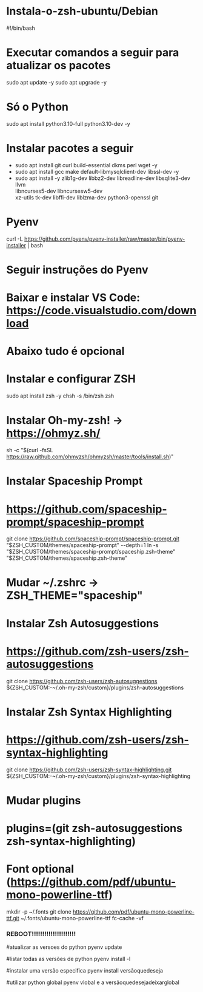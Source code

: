 # Instala-o-zsh-ubuntu/Debian

#!/bin/bash

# Executar comandos a seguir para atualizar os pacotes
sudo apt update -y
sudo apt upgrade -y

# Só o Python
sudo apt install python3.10-full python3.10-dev -y

# Instalar pacotes a seguir
- sudo apt install git curl build-essential dkms perl wget -y
- sudo apt install gcc make default-libmysqlclient-dev libssl-dev -y
- sudo apt install -y zlib1g-dev libbz2-dev libreadline-dev libsqlite3-dev llvm \
  libncurses5-dev libncursesw5-dev \
  xz-utils tk-dev libffi-dev liblzma-dev python3-openssl git
  
# Pyenv
curl -L https://github.com/pyenv/pyenv-installer/raw/master/bin/pyenv-installer | bash
# Seguir instruções do Pyenv

# Baixar e instalar VS Code: https://code.visualstudio.com/download

# Abaixo tudo é opcional

# Instalar e configurar ZSH
sudo apt install zsh -y
chsh -s /bin/zsh
zsh

# Instalar Oh-my-zsh! -> https://ohmyz.sh/
sh -c "$(curl -fsSL https://raw.github.com/ohmyzsh/ohmyzsh/master/tools/install.sh)"

# Instalar Spaceship Prompt
# https://github.com/spaceship-prompt/spaceship-prompt
git clone https://github.com/spaceship-prompt/spaceship-prompt.git "$ZSH_CUSTOM/themes/spaceship-prompt" --depth=1
ln -s "$ZSH_CUSTOM/themes/spaceship-prompt/spaceship.zsh-theme" "$ZSH_CUSTOM/themes/spaceship.zsh-theme"

# Mudar ~/.zshrc -> ZSH_THEME="spaceship"

# Instalar Zsh Autosuggestions
# https://github.com/zsh-users/zsh-autosuggestions
git clone https://github.com/zsh-users/zsh-autosuggestions ${ZSH_CUSTOM:-~/.oh-my-zsh/custom}/plugins/zsh-autosuggestions

# Instalar Zsh Syntax Highlighting
# https://github.com/zsh-users/zsh-syntax-highlighting
git clone https://github.com/zsh-users/zsh-syntax-highlighting.git ${ZSH_CUSTOM:-~/.oh-my-zsh/custom}/plugins/zsh-syntax-highlighting

# Mudar plugins
# plugins=(git zsh-autosuggestions zsh-syntax-highlighting)

# Font optional (https://github.com/pdf/ubuntu-mono-powerline-ttf)
mkdir -p ~/.fonts
git clone https://github.com/pdf/ubuntu-mono-powerline-ttf.git ~/.fonts/ubuntu-mono-powerline-ttf
fc-cache -vf

### REBOOT!!!!!!!!!!!!!!!!!!!!!



#atualizar as versoes do python 
pyenv update 


#listar todas as versões de python
pyenv install -l


#instalar uma versão especifica 
pyenv install versãoquedeseja

 #utilizar python global
 pyenv vlobal e a versãoquedesejadeixarglobal
